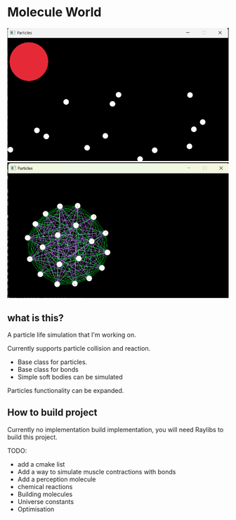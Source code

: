 # Molecule World

![Screenshot of molecule world](images/Screenshot.png)
![Screenshot of a softbody in molecule world](images/Screenshot%202025-05-27%20111213.png)

## what is this?
A particle life simulation that I'm working on.

Currently supports particle collision and reaction.

- Base class for particles.
- Base class for bonds
- Simple soft bodies can be simulated

Particles functionality can be expanded.

## How to build project
Currently no implementation build implementation, you will need Raylibs to build this project.

TODO: 
- add a cmake list
- Add a way to simulate muscle contractions with bonds
- Add a perception molecule
- chemical reactions
- Building molecules
- Universe constants
- Optimisation